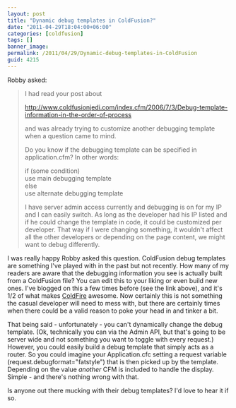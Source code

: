 ```yaml
---
layout: post
title: "Dynamic debug templates in ColdFusion?"
date: "2011-04-29T18:04:00+06:00"
categories: [coldfusion]
tags: []
banner_image: 
permalink: /2011/04/29/Dynamic-debug-templates-in-ColdFusion
guid: 4215
---
```


Robby asked:

<p/>

<blockquote>
<p>
I had read your post about
</p>
<p>
<a href="http://www.raymondcamden.com/index.cfm/2006/7/3/Debug-template-information-in-the-order-of-process">http://www.coldfusionjedi.com/index.cfm/2006/7/3/Debug-template-information-in-the-order-of-process</a>
</p>
<p>
and was already trying to customize another debugging template when a question came to mind.
</p>
<p>
Do you know if the debugging template can be specified in application.cfm?  In other words:
</p>
<p>
if  (some condition)<br/>
  use main debugging template<br/>
else<br/>
  use alternate debugging template<br/>
</p>
<p>
I have server admin access currently and debugging is on for my IP and I can easily switch.  As long as the developer had his IP listed and if he could change the template in code, it could be customized per developer.   That way if I were changing something, it wouldn't affect all the other developers or depending on the page content, we might want to debug differently.
</p>
</blockquote>
<!--more-->
<p>

I was really happy Robby asked this question. ColdFusion debug templates are something I've played with in the past but not recently. How many of my readers are aware that the debugging information you see is actually built from a ColdFusion file? You can edit this to your liking or even build new ones. I've blogged on this a few times before (see the link above), and it's 1/2 of what makes <a href="http://coldfire.riaforge.org">ColdFire</a> awesome. Now certainly this is not something the casual developer will need to mess with, but there are certainly times when there could be a valid reason to poke your head in and tinker a bit.

<p>

That being said - unfortunately - you can't dynamically change the debug template. (Ok, technically you can via the Admin API, but that's going to be server wide and not something you want to toggle with every request.) However, you could easily build a debug template that simply acts as a router. So you could imagine your Application.cfc setting a request variable (request.debugformat="fatstyle") that is then picked up by the template. Depending on the value <i>another</i> CFM is included to handle the display. Simple - and there's nothing wrong with that.

<p>

Is anyone out there mucking with their debug templates? I'd love to hear it if so.